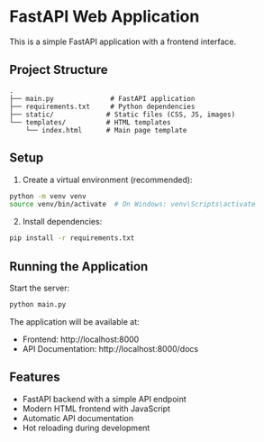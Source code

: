 # FastAPI Web Application

This is a simple FastAPI application with a frontend interface.

## Project Structure

```
.
├── main.py              # FastAPI application
├── requirements.txt     # Python dependencies
├── static/             # Static files (CSS, JS, images)
└── templates/          # HTML templates
    └── index.html      # Main page template
```

## Setup

1. Create a virtual environment (recommended):
```bash
python -m venv venv
source venv/bin/activate  # On Windows: venv\Scripts\activate
```

2. Install dependencies:
```bash
pip install -r requirements.txt
```

## Running the Application

Start the server:
```bash
python main.py
```

The application will be available at:
- Frontend: http://localhost:8000
- API Documentation: http://localhost:8000/docs

## Features

- FastAPI backend with a simple API endpoint
- Modern HTML frontend with JavaScript
- Automatic API documentation
- Hot reloading during development 
